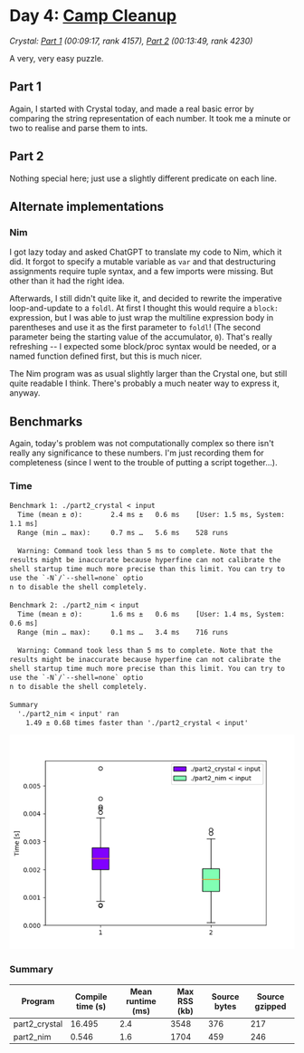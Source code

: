 # Day 4: [Camp Cleanup](https://adventofcode.com/2022/day/4)
*Crystal: [Part 1](https://github.com/DestyNova/advent_of_code_2022/blob/main/4/part1.nim) (00:09:17, rank 4157), [Part 2](https://github.com/DestyNova/advent_of_code_2022/blob/main/4/part2.nim) (00:13:49, rank 4230)*

A very, very easy puzzle.

## Part 1

Again, I started with Crystal today, and made a real basic error by comparing the string representation of each number. It took me a minute or two to realise and parse them to ints.

## Part 2

Nothing special here; just use a slightly different predicate on each line.

## Alternate implementations

### Nim

I got lazy today and asked ChatGPT to translate my code to Nim, which it did. It forgot to specify a mutable variable as `var` and that destructuring assignments require tuple syntax, and a few imports were missing. But other than it had the right idea.

Afterwards, I still didn't quite like it, and decided to rewrite the imperative loop-and-update to a `foldl`. At first I thought this would require a `block:` expression, but I was able to just wrap the multiline expression body in parentheses and use it as the first parameter to `foldl`! (The second parameter being the starting value of the accumulator, `0`). That's really refreshing -- I expected some block/proc syntax would be needed, or a named function defined first, but this is much nicer.

The Nim program was as usual slightly larger than the Crystal one, but still quite readable I think. There's probably a much neater way to express it, anyway.

## Benchmarks

Again, today's problem was not computationally complex so there isn't really any significance to these numbers. I'm just recording them for completeness (since I went to the trouble of putting a script together...).

### Time

```
Benchmark 1: ./part2_crystal < input                                                                                  
  Time (mean ± σ):       2.4 ms ±   0.6 ms    [User: 1.5 ms, System: 1.1 ms]                             
  Range (min … max):     0.7 ms …   5.6 ms    528 runs                                                   
                                                                                                         
  Warning: Command took less than 5 ms to complete. Note that the results might be inaccurate because hyperfine can not calibrate the shell startup time much more precise than this limit. You can try to use the `-N`/`--shell=none` optio
n to disable the shell completely.                         
                                                           
Benchmark 2: ./part2_nim < input                                                                                      
  Time (mean ± σ):       1.6 ms ±   0.6 ms    [User: 1.4 ms, System: 0.6 ms]                              
  Range (min … max):     0.1 ms …   3.4 ms    716 runs     
                                                                                                         
  Warning: Command took less than 5 ms to complete. Note that the results might be inaccurate because hyperfine can not calibrate the shell startup time much more precise than this limit. You can try to use the `-N`/`--shell=none` optio
n to disable the shell completely.                                                                       
                                                           
Summary                                                                                                  
  './part2_nim < input' ran                                                                              
    1.49 ± 0.68 times faster than './part2_crystal < input'                  
```

![Boxplot of runtime benchmark results](runtime.png)

### Summary

Program | Compile time (s) | Mean runtime (ms) | Max RSS (kb) | Source bytes | Source gzipped
--- | --- | --- | --- | --- | ---
part2_crystal | 16.495 | 2.4 | 3548 | 376 | 217
part2_nim | 0.546 | 1.6 | 1704 | 459 | 246
